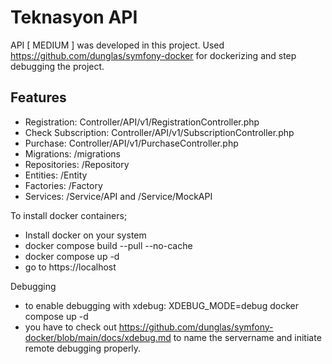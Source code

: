 # Teknasyon API

API [ MEDIUM ] was developed in this project.
Used https://github.com/dunglas/symfony-docker for dockerizing and step debugging the project.

## Features

* Registration: Controller/API/v1/RegistrationController.php
* Check Subscription: Controller/API/v1/SubscriptionController.php
* Purchase: Controller/API/v1/PurchaseController.php
* Migrations: /migrations
* Repositories: /Repository
* Entities: /Entity
* Factories: /Factory
* Services: /Service/API and /Service/MockAPI

To install docker containers;
* Install docker on your system
* docker compose build --pull --no-cache
* docker compose up -d
* go to https://localhost


Debugging
* to enable debugging with xdebug: XDEBUG_MODE=debug docker compose up -d
* you have to check out https://github.com/dunglas/symfony-docker/blob/main/docs/xdebug.md to name the servername and initiate remote debugging properly.